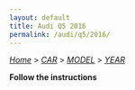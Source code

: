 ```yaml
---
layout: default
title: Audi Q5 2016
permalink: /audi/q5/2016/
---
```

[*Home*](/) > [*CAR*](/car/) > [*MODEL*](/car/model/) > [*YEAR*](/car/model/year/)

**Follow the instructions**